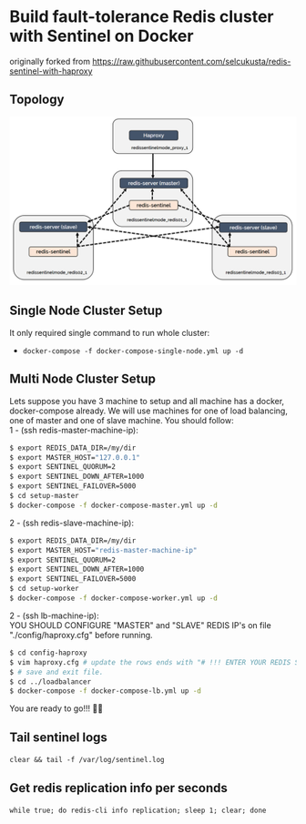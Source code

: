 # Build fault-tolerance Redis cluster with Sentinel on Docker  
originally forked from https://raw.githubusercontent.com/selcukusta/redis-sentinel-with-haproxy
## Topology
![topology](https://raw.githubusercontent.com/alperrehayazgan/redis-sentinel-with-haproxy/master/redis-sentinel-mode-topology.png)
## Single Node Cluster Setup  
It only required single command to run whole cluster:  
- `docker-compose -f docker-compose-single-node.yml up -d`  
  
## Multi Node Cluster Setup  
Lets suppose you have 3 machine to setup and all machine has a docker, docker-compose already. We will use machines for one of load balancing, one of master and one of slave machine. You should follow:  
1 - (ssh redis-master-machine-ip):  
```sh
$ export REDIS_DATA_DIR=/my/dir
$ export MASTER_HOST="127.0.0.1"
$ export SENTINEL_QUORUM=2
$ export SENTINEL_DOWN_AFTER=1000
$ export SENTINEL_FAILOVER=5000  
$ cd setup-master  
$ docker-compose -f docker-compose-master.yml up -d
```

2 - (ssh redis-slave-machine-ip):  
```sh
$ export REDIS_DATA_DIR=/my/dir
$ export MASTER_HOST="redis-master-machine-ip"
$ export SENTINEL_QUORUM=2
$ export SENTINEL_DOWN_AFTER=1000
$ export SENTINEL_FAILOVER=5000  
$ cd setup-worker  
$ docker-compose -f docker-compose-worker.yml up -d
```  
  
2 - (ssh lb-machine-ip):  
YOU SHOULD CONFIGURE "MASTER" and "SLAVE" REDIS IP's on file "./config/haproxy.cfg" before running.  
```sh
$ cd config-haproxy  
$ vim haproxy.cfg # update the rows ends with "# !!! ENTER YOUR REDIS SERVER IP AND PORT HERE !!!"
$ # save and exit file.
$ cd ../loadbalancer
$ docker-compose -f docker-compose-lb.yml up -d
```  

You are ready to go!!! 👏🏻

## Tail sentinel logs
`clear && tail -f /var/log/sentinel.log`
## Get redis replication info per seconds
`while true; do redis-cli info replication; sleep 1; clear; done`